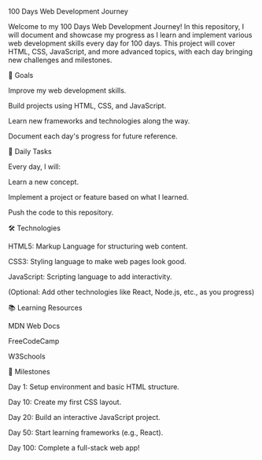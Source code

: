100 Days Web Development Journey

Welcome to my 100 Days Web Development Journey! In this repository, I will document and showcase my progress as I learn and implement various web development skills every day for 100 days. This project will cover HTML, CSS, JavaScript, and more advanced topics, with each day bringing new challenges and milestones.

🚀 Goals

Improve my web development skills.

Build projects using HTML, CSS, and JavaScript.

Learn new frameworks and technologies along the way.

Document each day's progress for future reference.

📅 Daily Tasks

Every day, I will:

Learn a new concept.

Implement a project or feature based on what I learned.

Push the code to this repository.

🛠 Technologies

HTML5: Markup Language for structuring web content.

CSS3: Styling language to make web pages look good.

JavaScript: Scripting language to add interactivity.

(Optional: Add other technologies like React, Node.js, etc., as you progress)

📚 Learning Resources

MDN Web Docs

FreeCodeCamp

W3Schools

🎯 Milestones

Day 1: Setup environment and basic HTML structure.

Day 10: Create my first CSS layout.

Day 20: Build an interactive JavaScript project.

Day 50: Start learning frameworks (e.g., React).

Day 100: Complete a full-stack web app!
